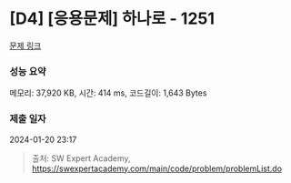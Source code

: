 # [D4] [응용문제] 하나로 - 1251 

[문제 링크](https://swexpertacademy.com/main/code/problem/problemDetail.do?contestProbId=AV15StKqAQkCFAYD) 

### 성능 요약

메모리: 37,920 KB, 시간: 414 ms, 코드길이: 1,643 Bytes

### 제출 일자

2024-01-20 23:17



> 출처: SW Expert Academy, https://swexpertacademy.com/main/code/problem/problemList.do